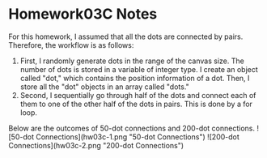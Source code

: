 # Homework03C Notes

For this homework, I assumed that all the dots are connected by pairs. Therefore, the workflow is as follows: 
<ol>
  <li>First, I randomly generate dots in the range of the canvas size. The number of dots is stored in a variable of integer type. I create an object called "dot," which contains the position information of a dot. Then, I store all the "dot" objects in an array called "dots."</li>
  <li>Second, I sequentially go through half of the dots and connect each of them to one of the other half of the dots in pairs. This is done by a for loop. </li>
</ol>
Below are the outcomes of 50-dot connections and 200-dot connections. 
![50-dot Connections](hw03c-1.png "50-dot Connections")
![200-dot Connections](hw03c-2.png "200-dot Connections")
